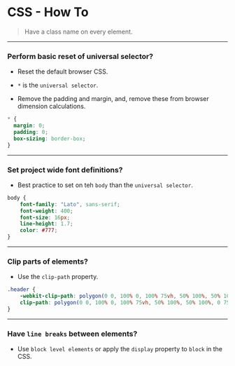 # CSS - How To

> Have a class name on every element.

---

### Perform basic reset of universal selector?

* Reset the default browser CSS.

* `*` is the `universal selector`.

* Remove the padding and margin, and, remove these from browser dimension calculations.

```css
* {
  margin: 0;
  padding: 0;
  box-sizing: border-box; 
}
```

---

### Set project wide font definitions?

* Best practice to set on teh `body` than the `universal selector`.

```css
body {
    font-family: "Lato", sans-serif;
    font-weight: 400;
    font-size: 16px;
    line-height: 1.7;
    color: #777;
}

```

---

### Clip parts of elements?

* Use the `clip-path` property.

```css
.header {
    -webkit-clip-path: polygon(0 0, 100% 0, 100% 75vh, 50% 100%, 50% 100%, 0 75vh);
    clip-path: polygon(0 0, 100% 0, 100% 75vh, 50% 100%, 50% 100%, 0 75vh);
}
```

---

### Have `line breaks` between elements?

* Use `block level elements` or apply the `display` property to `block` in the CSS.